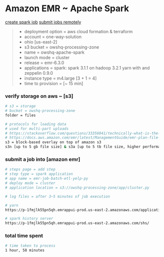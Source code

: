 # Amazon EMR ~ Apache Spark

[create spark job](https://docs.aws.amazon.com/emr/latest/ReleaseGuide/emr-spark-submit-step.html)
[submit jobs remotely](https://aws.amazon.com/premiumsupport/knowledge-center/emr-submit-spark-job-remote-cluster/)

> * deployment option = aws cloud formation & terraform 
> * account = one-way-solution
> * ohio [us-east-2]
> * s3 bucket = owshq-processing-zone
> * name = owshq-apache-spark
> * launch mode = cluster
> * release = emr-6.3.0
> * applications = spark: spark 3.1.1 on hadoop 3.2.1 yarn with and zeppelin 0.9.0
> * instance type = m4.large [3 + 1 = 4]
> * time to provision = [~ 15 min]
 
### verify storage on aws ~ [s3]
```sh
# s3 = storage
# bucket = owshq-processing-zone
folder = files

# protocols for loading data
# used for multi-part uploads
# https://stackoverflow.com/questions/33356041/technically-what-is-the-difference-between-s3n-s3a-and-s3
# https://docs.aws.amazon.com/emr/latest/ManagementGuide/emr-plan-file-systems.html
s3 = block-based overlay on top of amazon s3
s3n [up to 5 gb file size] & s3a [up to 5 tb file size, higher performance] = object-based
```

### submit a job into [amazon emr]
```sh
# steps page = add step
# step type = spark application
# app name = emr-job-batch-etl-yelp-py
# deploy mode = cluster
# application location = s3://owshq-processing-zone/app/cluster.py

# log files = after 3~5 minutes of job execution

# yarn
https://p-1fmjlk55pn5qh.emrappui-prod.us-east-2.amazonaws.com/applicationhistory

# spark history server
https://p-1fmjlk55pn5qh.emrappui-prod.us-east-2.amazonaws.com/shs/
```

### total time spent
```sh
# time taken to process
1 hour, 58 minutes
```